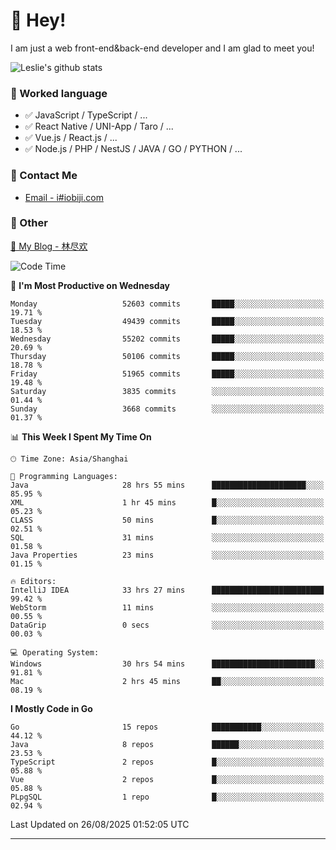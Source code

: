 # 👋 Hey!

I am just a web front-end&back-end developer and I am glad to meet you!

![Leslie's github stats](https://github-readme-stats.vercel.app/api?username=unsafe-ptr&&show_icons=true&&title_color=1abc9c&&icon_color=1abc9c)


### 📝 Worked language

- ✅ JavaScript / TypeScript / ...
- ✅ React Native / UNI-App / Taro / ...
- ✅ Vue.js / React.js / ...
- ✅ Node.js / PHP / NestJS / JAVA / GO / PYTHON / ...

### 📮 Contact Me

- [Email - i#iobiji.com](mailto:i@iobiji.com)


### 🤪 Other

[📌 My Blog - 林尽欢](https://iobiji.com)

<!--START_SECTION:waka-->
![Code Time](http://img.shields.io/badge/Code%20Time-1%2C987%20hrs%2017%20mins-blue)

📅 **I'm Most Productive on Wednesday** 

```text
Monday                   52603 commits       █████░░░░░░░░░░░░░░░░░░░░   19.71 % 
Tuesday                  49439 commits       █████░░░░░░░░░░░░░░░░░░░░   18.53 % 
Wednesday                55202 commits       █████░░░░░░░░░░░░░░░░░░░░   20.69 % 
Thursday                 50106 commits       █████░░░░░░░░░░░░░░░░░░░░   18.78 % 
Friday                   51965 commits       █████░░░░░░░░░░░░░░░░░░░░   19.48 % 
Saturday                 3835 commits        ░░░░░░░░░░░░░░░░░░░░░░░░░   01.44 % 
Sunday                   3668 commits        ░░░░░░░░░░░░░░░░░░░░░░░░░   01.37 % 
```


📊 **This Week I Spent My Time On** 

```text
🕑︎ Time Zone: Asia/Shanghai

💬 Programming Languages: 
Java                     28 hrs 55 mins      █████████████████████░░░░   85.95 % 
XML                      1 hr 45 mins        █░░░░░░░░░░░░░░░░░░░░░░░░   05.23 % 
CLASS                    50 mins             █░░░░░░░░░░░░░░░░░░░░░░░░   02.51 % 
SQL                      31 mins             ░░░░░░░░░░░░░░░░░░░░░░░░░   01.58 % 
Java Properties          23 mins             ░░░░░░░░░░░░░░░░░░░░░░░░░   01.15 % 

🔥 Editors: 
IntelliJ IDEA            33 hrs 27 mins      █████████████████████████   99.42 % 
WebStorm                 11 mins             ░░░░░░░░░░░░░░░░░░░░░░░░░   00.55 % 
DataGrip                 0 secs              ░░░░░░░░░░░░░░░░░░░░░░░░░   00.03 % 

💻 Operating System: 
Windows                  30 hrs 54 mins      ███████████████████████░░   91.81 % 
Mac                      2 hrs 45 mins       ██░░░░░░░░░░░░░░░░░░░░░░░   08.19 % 
```

**I Mostly Code in Go** 

```text
Go                       15 repos            ███████████░░░░░░░░░░░░░░   44.12 % 
Java                     8 repos             ██████░░░░░░░░░░░░░░░░░░░   23.53 % 
TypeScript               2 repos             █░░░░░░░░░░░░░░░░░░░░░░░░   05.88 % 
Vue                      2 repos             █░░░░░░░░░░░░░░░░░░░░░░░░   05.88 % 
PLpgSQL                  1 repo              █░░░░░░░░░░░░░░░░░░░░░░░░   02.94 % 
```




 Last Updated on 26/08/2025 01:52:05 UTC
<!--END_SECTION:waka-->
---

